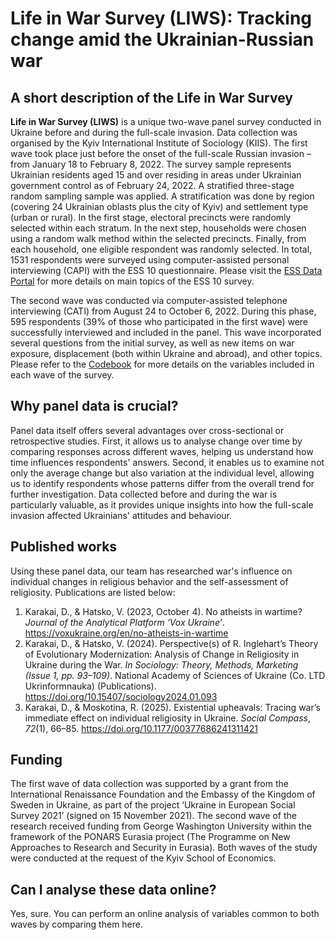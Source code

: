 # Life in War Survey (LIWS): Tracking сhange amid the Ukrainian-Russian war 

## A short description of the Life in War Survey
**Life in War Survey (LIWS)** is a unique two-wave panel survey conducted in Ukraine before and during the full-scale invasion. Data collection was organised by the Kyiv International Institute of Sociology (KIIS). The first wave took place just before the onset of the full-scale Russian invasion – from January 18 to February 8, 2022. The survey sample represents Ukrainian residents aged 15 and over residing in areas under Ukrainian government control as of February 24, 2022. A stratified three-stage random sampling sample was applied. A stratification was done by region (covering 24 Ukrainian oblasts plus the city of Kyiv) and settlement type (urban or rural). In the first stage, electoral precincts were randomly selected within each stratum. In the next step, households were chosen using a random walk method within the selected precincts. Finally, from each household, one eligible respondent was randomly selected. In total, 1531 respondents were surveyed using computer-assisted personal interviewing (CAPI) with the ESS 10 questionnaire. Please visit the [ESS Data Portal](https://ess.sikt.no/en/) for more details on main topics of the ESS 10 survey.

The second wave was conducted via computer-assisted telephone interviewing (CATI) from August 24 to October 6, 2022. During this phase, 595 respondents (39% of those who participated in the first wave) were successfully interviewed and included in the panel. This wave incorporated several questions from the initial survey, as well as new items on war exposure, displacement (both within Ukraine and abroad), and other topics. Please refer to the [Codebook](https://docs.google.com/spreadsheets/d/1dULkFQ2NQG9-8yLbCk4ubOucfAasxY1I/edit?usp=sharing&ouid=102750169329527721605&rtpof=true&sd=true) for more details on the variables included in each wave of the survey.

## Why panel data is crucial?
Panel data itself offers several advantages over cross-sectional or retrospective studies. First, it allows us to analyse change over time by comparing responses across different waves, helping us understand how time influences respondents' answers. Second, it enables us to examine not only the average change but also variation at the individual level, allowing us to identify respondents whose patterns differ from the overall trend for further investigation. Data collected before and during the war is particularly valuable, as it provides unique insights into how the full-scale invasion affected Ukrainians' attitudes and behaviour.

## Published works
Using these panel data, our team has researched war's influence on individual changes in religious behavior and the self-assessment of religiosity. Publications are listed below:
1. Karakai, D., & Hatsko, V. (2023, October 4). No atheists in wartime? *Journal of the Analytical Platform ‘Vox Ukraine’*. https://voxukraine.org/en/no-atheists-in-wartime
2. Karakai, D., & Hatsko, V. (2024). Perspective(s) of R. Inglehart’s Theory of Evolutionary Modernization: Analysis of Change in Religiosity in Ukraine during the War. *In Sociology: Theory, Methods, Marketing (Issue 1, pp. 93–109)*. National Academy of Sciences of Ukraine (Co. LTD Ukrinformnauka) (Publications). https://doi.org/10.15407/sociology2024.01.093
3. Karakai, D., & Moskotina, R. (2025). Existential upheavals: Tracing war’s immediate effect on individual religiosity in Ukraine. *Social Compass*, *72*(1), 66–85. https://doi.org/10.1177/00377686241311421

## Funding
The first wave of data collection was supported by a grant from the International Renaissance Foundation and the Embassy of the Kingdom of Sweden in Ukraine, as part of the project ‘Ukraine in European Social Survey 2021’ (signed on 15 November 2021). The second wave of the research received funding from George Washington University within the framework of the PONARS Eurasia project (The Programme on New Approaches to Research and Security in Eurasia). Both waves of the study were conducted at the request of the Kyiv School of Economics.

## Can I analyse these data online?
Yes, sure. You can perform an online analysis of variables common to both waves by comparing them here.
